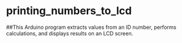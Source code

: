 # printing_numbers_to_lcd

##This Arduino program extracts values from an ID number, performs calculations, and displays results on an LCD screen.
